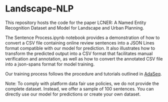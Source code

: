# Landscape-NLP

This repository hosts the code for the paper LCNER: A Named Entity Recognition Dataset and Model for Landscape and Urban Planning.

The Sentence Process.ipynb notebook provides a demonstration of how to convert a CSV file containing online review sentences into a JSON Lines format compatible with our model for prediction. It also illustrates how to transform the predicted output into a CSV format that facilitates manual verification and annotation, as well as how to convert the annotated CSV file into a json-spans format for model training.

Our training process follows the procedure and tutorials outlined in [AdaSeq](https://github.com/modelscope/AdaSeq).

Note: To comply with platform data fair use policies, we do not provide the complete dataset. Instead, we offer a sample of 100 sentences. You can directly use our model for predictions or create your own dataset.
